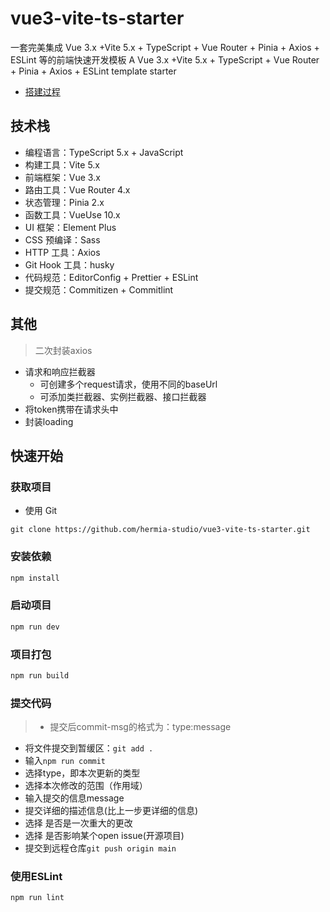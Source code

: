 # vue3-vite-ts-starter
一套完美集成 Vue 3.x +Vite 5.x + TypeScript + Vue Router + Pinia + Axios + ESLint 等的前端快速开发模板
A Vue 3.x +Vite 5.x + TypeScript + Vue Router + Pinia + Axios + ESLint template starter
- [搭建过程](搭建过程.md)

## 技术栈
- 编程语言：TypeScript 5.x + JavaScript
- 构建工具：Vite 5.x
- 前端框架：Vue 3.x
- 路由工具：Vue Router 4.x
- 状态管理：Pinia 2.x
- 函数工具：VueUse 10.x
- UI 框架：Element Plus
- CSS 预编译：Sass 
- HTTP 工具：Axios
- Git Hook 工具：husky 
- 代码规范：EditorConfig + Prettier + ESLint 
- 提交规范：Commitizen + Commitlint

## 其他
>二次封装axios
- 请求和响应拦截器
  - 可创建多个request请求，使用不同的baseUrl
  - 可添加类拦截器、实例拦截器、接口拦截器
- 将token携带在请求头中
- 封装loading

## 快速开始
### 获取项目
- 使用 Git
```
git clone https://github.com/hermia-studio/vue3-vite-ts-starter.git
```

### 安装依赖

```sh
npm install
```

### 启动项目

```sh
npm run dev
```

### 项目打包

```sh
npm run build
```
### 提交代码
>- 提交后commit-msg的格式为：type:message
- 将文件提交到暂缓区：`git add .`
- 输入`npm run commit`
- 选择type，即本次更新的类型
- 选择本次修改的范围（作用域）
- 输入提交的信息message
- 提交详细的描述信息(比上一步更详细的信息)
- 选择 是否是一次重大的更改
- 选择 是否影响某个open issue(开源项目)
- 提交到远程仓库`git push origin main`

### 使用ESLint

```sh
npm run lint
```

